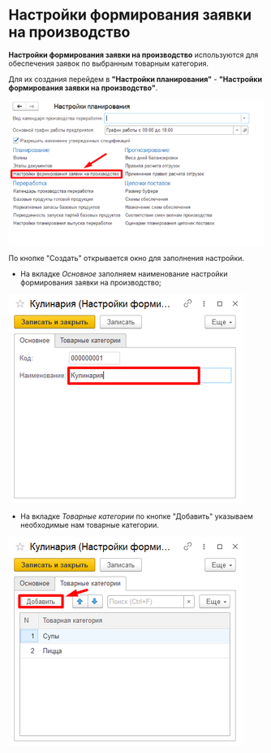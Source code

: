 # Настройки формирования заявки на производство

**Настройки формирования заявки на производство** используются для обеспечения заявок по выбранным товарным категория.

Для их создания перейдем в **"Настройки планирования"** - **"Настройки формирования заявки на производство"**.

[![1][1]][1]

По кнопке "Создать" открывается окно для заполнения настройки.

- На вкладке *Основное* заполняем наименование настройки формирования заявки на производство;

[![2][2]][2]

- На вкладке *Товарные категории* по кнопке "Добавить" указываем необходимые нам товарные категории.

[![3][3]][3]

[1]: SettingsFormingApplicationsForProduction.assets\1.png
[2]: SettingsFormingApplicationsForProduction.assets\2.png
[3]: SettingsFormingApplicationsForProduction.assets\3.png
